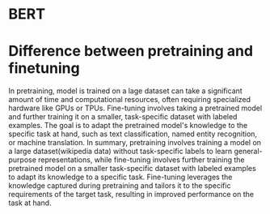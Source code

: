 # BERT
# Difference between pretraining and finetuning 

In pretraining, model is trained on a lage dataset can take a significant amount of time and computational resources, often requiring specialized hardware like GPUs or TPUs. Fine-tuning involves taking a pretrained model and further training it on a smaller, task-specific dataset with labeled examples. The goal is to adapt the pretrained model's knowledge to the specific task at hand, such as text classification, named entity recognition, or machine translation.
In summary, pretraining involves training a model on a large dataset(wikipedia data) without task-specific labels to learn general-purpose representations, while fine-tuning involves further training the pretrained model on a smaller task-specific dataset with labeled examples to adapt its knowledge to a specific task. Fine-tuning leverages the knowledge captured during pretraining and tailors it to the specific requirements of the target task, resulting in improved performance on the task at hand.
